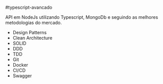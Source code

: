 #typescript-avancado

API em NodeJs utilizando Typescript, MongoDb e seguindo as melhores metodologias do mercado.
- Design Patterns
- Clean Architecture
- SOLID
- DDD
- TDD
- Git
- Docker
- CI/CD
- Swagger
